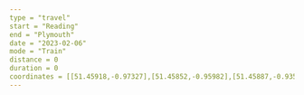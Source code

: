 ```yaml
---
type = "travel"
start = "Reading"
end = "Plymouth"
date = "2023-02-06"
mode = "Train"
distance = 0
duration = 0
coordinates = [[51.45918,-0.97327],[51.45852,-0.95982],[51.45887,-0.93570],[51.46400,-0.90087],[51.47373,-0.86822],[51.51141,-0.75187],[51.51821,-0.72713],[51.52183,-0.69605],[51.52515,-0.66352],[51.52304,-0.63779],[51.51277,-0.59700],[51.50975,-0.55719],[51.50854,-0.53243],[51.51035,-0.46543],[51.50400,-0.43338],[51.50310,-0.41153],[51.50733,-0.36832],[51.51247,-0.34064],[51.51518,-0.28724],[51.51579,-0.27024],[51.52327,-0.24694],[51.52538,-0.23638],[51.52591,-0.22703],[51.52468,-0.21287],[51.52103,-0.20102],[51.51898,-0.18875],[51.51850,-0.18036],[51.51671,-0.17678]]
---
```

